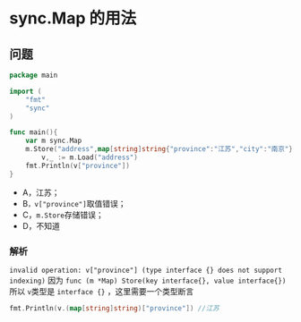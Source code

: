 # sync.Map 的用法

## 问题

```go
package main

import (
    "fmt"
    "sync"
)

func main(){
    var m sync.Map
    m.Store("address",map[string]string{"province":"江苏","city":"南京"})
        v,_ := m.Load("address")
    fmt.Println(v["province"]) 
}
```

* A，江苏；
* B`，v["province"]`取值错误；
* C，`m.Store`存储错误；
* D，不知道

### 解析

`invalid operation: v["province"] (type interface {} does not support indexing)` 因为 `func (m *Map) Store(key interface{}, value interface{})` 所以 `v`类型是 `interface {}` ，这里需要一个类型断言

```go
fmt.Println(v.(map[string]string)["province"]) //江苏
```

